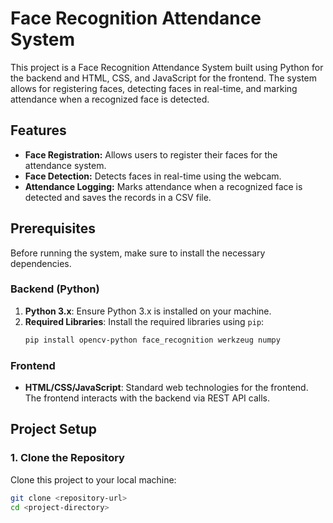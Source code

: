 # Face Recognition Attendance System

This project is a Face Recognition Attendance System built using Python for the backend and HTML, CSS, and JavaScript for the frontend. The system allows for registering faces, detecting faces in real-time, and marking attendance when a recognized face is detected.

## Features

- **Face Registration:** Allows users to register their faces for the attendance system.
- **Face Detection:** Detects faces in real-time using the webcam.
- **Attendance Logging:** Marks attendance when a recognized face is detected and saves the records in a CSV file.

## Prerequisites

Before running the system, make sure to install the necessary dependencies.

### Backend (Python)

1. **Python 3.x**: Ensure Python 3.x is installed on your machine.
2. **Required Libraries**: Install the required libraries using `pip`:
    ```bash
    pip install opencv-python face_recognition werkzeug numpy
    ```

### Frontend

- **HTML/CSS/JavaScript**: Standard web technologies for the frontend. The frontend interacts with the backend via REST API calls.

## Project Setup

### 1. Clone the Repository

Clone this project to your local machine:
```bash
git clone <repository-url>
cd <project-directory>
